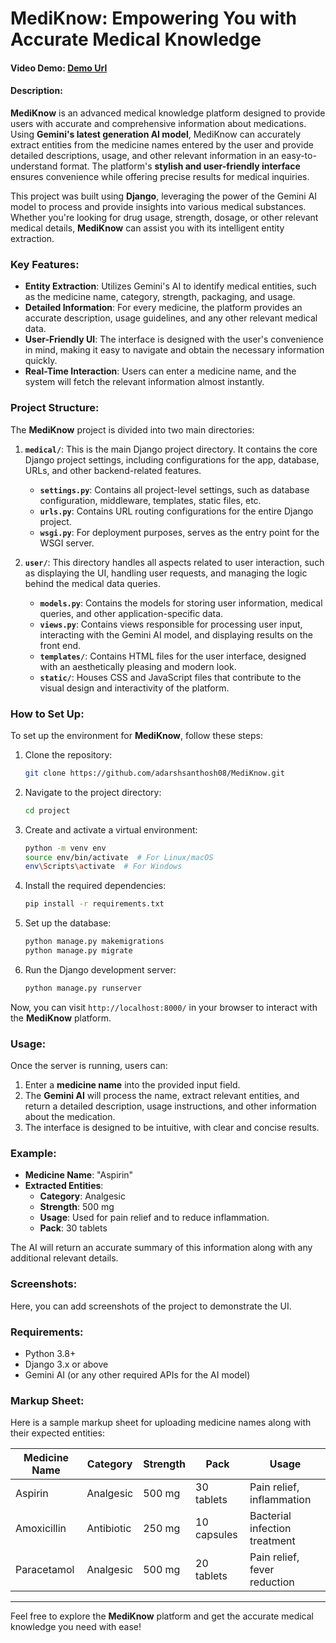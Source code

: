 # MediKnow: Empowering You with Accurate Medical Knowledge

#### Video Demo: [Demo Url](https://www.youtube.com/watch?v=XHP4gbbZhRE)

#### Description:

**MediKnow** is an advanced medical knowledge platform designed to provide users with accurate and comprehensive information about medications. Using **Gemini's latest generation AI model**, MediKnow can accurately extract entities from the medicine names entered by the user and provide detailed descriptions, usage, and other relevant information in an easy-to-understand format. The platform's **stylish and user-friendly interface** ensures convenience while offering precise results for medical inquiries.

This project was built using **Django**, leveraging the power of the Gemini AI model to process and provide insights into various medical substances. Whether you're looking for drug usage, strength, dosage, or other relevant medical details, **MediKnow** can assist you with its intelligent entity extraction.

### Key Features:

- **Entity Extraction**: Utilizes Gemini's AI to identify medical entities, such as the medicine name, category, strength, packaging, and usage.
- **Detailed Information**: For every medicine, the platform provides an accurate description, usage guidelines, and any other relevant medical data.
- **User-Friendly UI**: The interface is designed with the user's convenience in mind, making it easy to navigate and obtain the necessary information quickly.
- **Real-Time Interaction**: Users can enter a medicine name, and the system will fetch the relevant information almost instantly.

### Project Structure:

The **MediKnow** project is divided into two main directories:

1. **`medical/`**: This is the main Django project directory. It contains the core Django project settings, including configurations for the app, database, URLs, and other backend-related features.

   - **`settings.py`**: Contains all project-level settings, such as database configuration, middleware, templates, static files, etc.
   - **`urls.py`**: Contains URL routing configurations for the entire Django project.
   - **`wsgi.py`**: For deployment purposes, serves as the entry point for the WSGI server.

2. **`user/`**: This directory handles all aspects related to user interaction, such as displaying the UI, handling user requests, and managing the logic behind the medical data queries.

   - **`models.py`**: Contains the models for storing user information, medical queries, and other application-specific data.
   - **`views.py`**: Contains views responsible for processing user input, interacting with the Gemini AI model, and displaying results on the front end.
   - **`templates/`**: Contains HTML files for the user interface, designed with an aesthetically pleasing and modern look.
   - **`static/`**: Houses CSS and JavaScript files that contribute to the visual design and interactivity of the platform.

### How to Set Up:

To set up the environment for **MediKnow**, follow these steps:

1. Clone the repository:
    ```bash
    git clone https://github.com/adarshsanthosh08/MediKnow.git
    ```

2. Navigate to the project directory:
    ```bash
    cd project
    ```

3. Create and activate a virtual environment:
    ```bash
    python -m venv env
    source env/bin/activate  # For Linux/macOS
    env\Scripts\activate  # For Windows
    ```

4. Install the required dependencies:
    ```bash
    pip install -r requirements.txt
    ```

5. Set up the database:
    ```bash
    python manage.py makemigrations
    python manage.py migrate
    ```

6. Run the Django development server:
    ```bash
    python manage.py runserver
    ```

Now, you can visit `http://localhost:8000/` in your browser to interact with the **MediKnow** platform.

### Usage:

Once the server is running, users can:

1. Enter a **medicine name** into the provided input field.
2. The **Gemini AI** will process the name, extract relevant entities, and return a detailed description, usage instructions, and other information about the medication.
3. The interface is designed to be intuitive, with clear and concise results.

### Example:

- **Medicine Name**: "Aspirin"
- **Extracted Entities**:
  - **Category**: Analgesic
  - **Strength**: 500 mg
  - **Usage**: Used for pain relief and to reduce inflammation.
  - **Pack**: 30 tablets

The AI will return an accurate summary of this information along with any additional relevant details.

### Screenshots:

Here, you can add screenshots of the project to demonstrate the UI.

### Requirements:

- Python 3.8+
- Django 3.x or above
- Gemini AI (or any other required APIs for the AI model)

### Markup Sheet:

Here is a sample markup sheet for uploading medicine names along with their expected entities:

| Medicine Name | Category      | Strength | Pack          | Usage                       |
|---------------|---------------|----------|---------------|-----------------------------|
| Aspirin       | Analgesic     | 500 mg   | 30 tablets    | Pain relief, inflammation   |
| Amoxicillin   | Antibiotic    | 250 mg   | 10 capsules   | Bacterial infection treatment |
| Paracetamol   | Analgesic     | 500 mg   | 20 tablets    | Pain relief, fever reduction |

---

Feel free to explore the **MediKnow** platform and get the accurate medical knowledge you need with ease!
